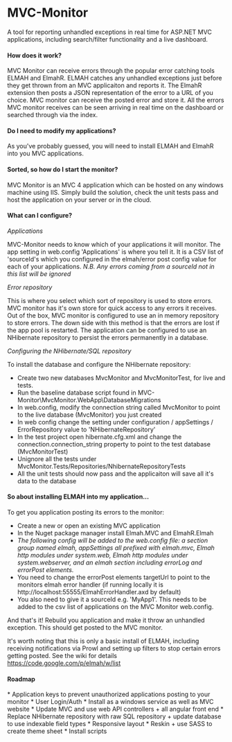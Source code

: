MVC-Monitor
===========

A tool for reporting unhandled exceptions in real time for ASP.NET MVC applications, including search/filter functionality and a live dashboard.

<h4>How does it work?</h4>

MVC Monitor can receive errors through the popular error catching tools ELMAH and ElmahR. ELMAH catches any unhandled exceptions just before they get thrown from an MVC applicaiton and reports it. The ElmahR extension then posts a JSON representation of the error to a URL of you choice. MVC monitor can receive the posted error and store it. All the errors MVC monitor receives can be seen arriving in real time on the dashboard or searched through via the index.

<h4>Do I need to modify my applications?</h4>

As you've probably guessed, you will need to install ELMAH and ElmahR into you MVC applications.

<h4>Sorted, so how do I start the monitor?</h4>

MVC Monitor is an MVC 4 application which can be hosted on any windows machine using IIS. Simply build the solution, check the unit tests pass and host the application on your server or in the cloud.

<h4>What can I configure?</h4>

*Applications*

MVC-Monitor needs to know which of your applications it will monitor. The app setting in web.config 'Applications' is where you tell it. It is a CSV list of 'sourceId's which you configured in the elmah/error post config value for each of your applications. *N.B. Any errors coming from a sourceId not in this list will be ignored*

*Error repository*

This is where you select which sort of repository is used to store errors. MVC monitor has it's own store for quick access to any errors it receives. Out of the box, MVC monitor is configured to use an in memory repository to store errors. The down side with this method is that the errors are lost if the app pool is restarted. The application can be configured to use an NHibernate repository to persist the errors permanently in a database. 

*Configuring the NHibernate/SQL repository*

To install the database and configure the NHibernate repository:
* Create two new databases MvcMonitor and MvcMonitorTest, for live and tests.
* Run the baseline database script found in MVC-Monitor\MvcMonitor.WebApp\DatabaseMigrations
* In web.config, modify the connection string called MvcMonitor to point to the live database (MvcMonitor) you just created
* In web config change the setting under configuration / appSettings / ErrorRepository value to 'NHibernateRepository'
* In the test project open hibernate.cfg.xml and change the connection.connection_string property to point to the test database (MvcMonitorTest)
* Unignore all the tests under MvcMonitor.Tests/Repositories/NhibernateRepositoryTests
* All the unit tests should now pass and the applicaiton will save all it's data to the database


<h4>So about installing ELMAH into my application...</h4>

To get you application posting its errors to the monitor:

* Create a new or open an existing MVC application
* In the Nuget package manager install Elmah.MVC and ElmahR.Elmah
* *The following config will be added to the web.config file: a section group named elmah, appSettings all prefixed with elmah.mvc, Elmah http modules under system.web, Elmah http modules under system.webserver, and an elmah section including errorLog and errorPost elements.*
* You need to change the errorPost elements targetUrl to point to the monitors elmah error handler (if running locally it is http://localhost:55555/ElmahErrorHandler.axd by default)
* You also need to give it a sourceId e.g. 'MyApp1'. This needs to be added to the csv list of applications on the MVC Monitor web.config.

And that's it! Rebuild you application and make it throw an unhandled exception. This should get posted to the MVC monitor.

It's worth noting that this is only a basic install of ELMAH, including receiving notifications via Prowl and setting up filters to stop certain errors getting posted. See the wiki for details https://code.google.com/p/elmah/w/list 

<h4>Roadmap</h4>
* Application keys to prevent unauthorized applications posting to your monitor
* User Login/Auth
* Install as a windows service as well as MVC website
* Update MVC and use web API controllers + all angular front end
* Replace NHibernate repository with raw SQL repository + update database to use indexable field types
* Responsive layout
* Reskin + use SASS to create theme sheet
* Install scripts
